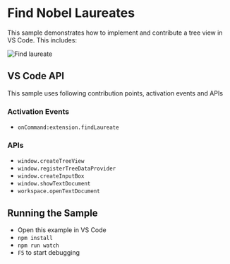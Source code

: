 # Find Nobel Laureates

This sample demonstrates how to implement and contribute a tree view in VS Code. This includes:

![Find laureate](./resources/example.png)

## VS Code API

This sample uses following contribution points, activation events and APIs


### Activation Events

-  `onCommand:extension.findLaureate`


### APIs

-   `window.createTreeView`
-   `window.registerTreeDataProvider`
-   `window.createInputBox`
-   `window.showTextDocument`
-   `workspace.openTextDocument`


## Running the Sample

-   Open this example in VS Code
-   `npm install`
-   `npm run watch`
-   `F5` to start debugging

